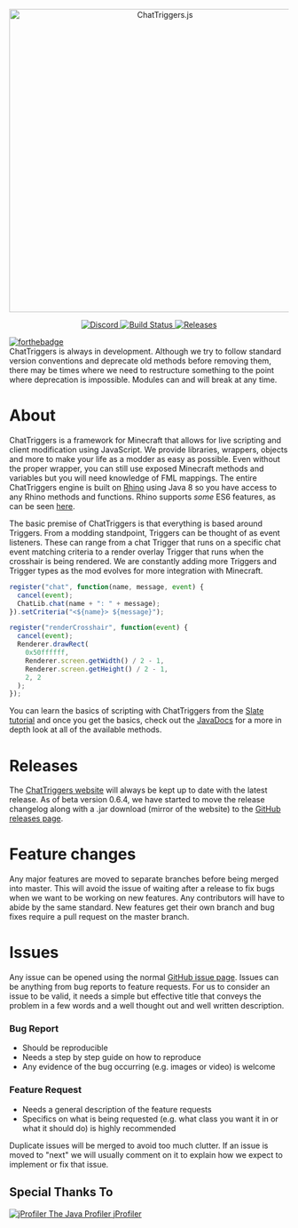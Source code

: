 <div align="center">
  <p>
    <a href="https://chattriggers.com">
      <img src="https://chattriggers.com/assets/images/logo-final.png" width="546" alt="ChatTriggers.js" />
    </a>
  </p>
  <p>
    <a href="https://discord.gg/0fNjZyopOvBHZyG8">
      <img src="https://discordapp.com/api/guilds/119493402902528000/embed.png" alt="Discord" />
    </a>
    <a href="https://travis-ci.org/ChatTriggers/ChatTriggers">
      <img src="https://api.travis-ci.org/ChatTriggers/ChatTriggers.svg?branch=master" alt="Build Status" />
    </a>
    <a href="https://github.com/ChatTriggers/ChatTriggers/releases">
      <img src="https://img.shields.io/github/v/release/ChatTriggers/ChatTriggers.svg?include_prereleases" alt="Releases" />
    </a>
  </p>
</div>

[![forthebadge](https://forthebadge.com/images/badges/60-percent-of-the-time-works-every-time.svg)](https://forthebadge.com)<br>
ChatTriggers is always in development. Although we try to follow standard version conventions 
and deprecate old methods before removing them, there may be times where we need to restructure
 something to the point where deprecation is impossible. Modules can and will break at any time.

# About
ChatTriggers is a framework for Minecraft that allows for live scripting and client modification
using JavaScript. We provide libraries, wrappers, objects and more to make your life as a modder
as easy as possible. Even without the proper wrapper, you can still use exposed Minecraft methods
and variables but you will need knowledge of FML mappings. The entire ChatTriggers engine is built
on [Rhino](https://developer.mozilla.org/en-US/docs/Mozilla/Projects/Rhino) using Java 8
so you have access to any Rhino methods and functions. Rhino supports _some_ ES6 features,
as can be seen [here](https://mozilla.github.io/rhino/compat/engines.html).

The basic premise of ChatTriggers is that everything is based around Triggers.
From a modding standpoint, Triggers can be thought of as event listeners.
These can range from a chat Trigger that runs on a specific chat event matching criteria to a
render overlay Trigger that runs when the crosshair is being rendered. We are constantly adding
more Triggers and Trigger types as the mod evolves for more integration with Minecraft.

```JavaScript
register("chat", function(name, message, event) {
  cancel(event);
  ChatLib.chat(name + ": " + message);
}).setCriteria("<${name}> ${message}");

register("renderCrosshair", function(event) {
  cancel(event);
  Renderer.drawRect(
    0x50ffffff,
    Renderer.screen.getWidth() / 2 - 1,
    Renderer.screen.getHeight() / 2 - 1,
    2, 2
  );
});
```

You can learn the basics of scripting with ChatTriggers from the [Slate tutorial](https://www.chattriggers.com/slate/) and once you get the basics, check out the [JavaDocs](https://www.chattriggers.com/javadocs/) for a more in depth look at all of the available methods. 

# Releases
The [ChatTriggers website](https://www.chattriggers.com/) will always be kept up to date with the latest release. As of beta version 0.6.4, we have started to move the release changelog along with a .jar download (mirror of the website) to the [GitHub releases page](https://github.com/ChatTriggers/ChatTriggers/releases).

# Feature changes
Any major features are moved to separate branches before being merged into master. This will avoid the issue of waiting after a release to fix bugs when we want to be working on new features. Any contributors will have to abide by the same standard. New features get their own branch and bug fixes require a pull request on the master branch.

# Issues
Any issue can be opened using the normal [GitHub issue page](https://github.com/ChatTriggers/ChatTriggers/issues). Issues can be anything from bug reports to feature requests. For us to consider an issue to be valid, it needs a simple but effective title that conveys the problem in a few words and a well thought out and well written description.
### Bug Report
- Should be reproducible
- Needs a step by step guide on how to reproduce
- Any evidence of the bug occurring (e.g. images or video) is welcome
### Feature Request
- Needs a general description of the feature requests
- Specifics on what is being requested (e.g. what class you want it in or what it should do) is highly recommended

Duplicate issues will be merged to avoid too much clutter. If an issue is moved to "next" we will usually comment on it to explain how we expect to implement or fix that issue.


## Special Thanks To

<a href="https://www.ej-technologies.com/products/jprofiler/overview.html">
  <img src="https://www.ej-technologies.com/images/product_banners/jprofiler_large.png" alt="jProfiler" />
  The Java Profiler jProfiler
</a>
